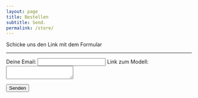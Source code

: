 ```yaml
---
layout: page
title: Bestellen
subtitle: Send.
permalink: /store/
---
```


Schicke uns den Link mit dem Formular

---
 

<form
  action="https://formspree.io/f/xoqryboa"
  method="POST"
>
  <label>
    Deine Email:
    <input type="email" name="Email">
  </label>


  <label>
    Link zum Modell:
    <textarea name="message"></textarea>
  </label>


  <!-- your other form fields go here -->
  <button type="submit">Senden</button>
</form>